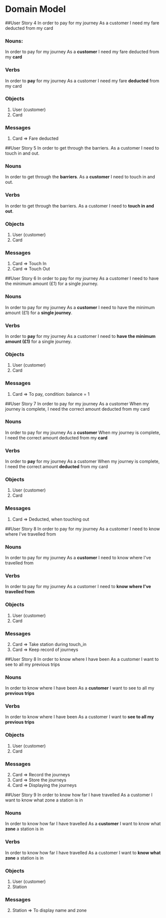 # Domain Model

##User Story 4
In order to pay for my journey
As a customer
I need my fare deducted from my card

### Nouns:
In order to pay for my journey
As a **customer**
I need my fare deducted from my **card**

### Verbs
In order to **pay** for my journey
As a customer
I need my fare **deducted** from my card

### Objects
1. User (customer)
2. Card
### Messages
1. Card => Fare deducted


##User Story 5
In order to get through the barriers.
As a customer
I need to touch in and out.

### Nouns
In order to get through the **barriers**.
As a **customer**
I need to touch in and out.
### Verbs
In order to get through the barriers.
As a customer
I need to **touch in and out**.
### Objects
1. User (customer)
2. Card
### Messages
1. Card => Touch In
2. Card => Touch Out


##User Story 6
In order to pay for my journey
As a customer
I need to have the minimum amount (£1) for a single journey.
### Nouns
In order to pay for my journey
As a **customer**
I need to have the minimum amount (£1) for a **single journey**.
### Verbs
In order to **pay** for my journey
As a customer
I need to **have the minimum amount (£1)** for a single journey.
### Objects
1. User (customer)
2. Card
### Messages
1. Card => To pay, condition: balance = 1

##User Story 7
In order to pay for my journey
As a customer
When my journey is complete, I need the correct amount deducted from my card
### Nouns
In order to pay for my journey
As a **customer**
When my journey is complete, I need the correct amount deducted from my **card**
### Verbs
In order to **pay** for my journey
As a customer
When my journey is complete, I need the correct amount **deducted** from my card
### Objects
1. User (customer)
2. Card
### Messages
1. Card => Deducted, when touching out

##User Story 8
In order to pay for my journey
As a customer
I need to know where I've travelled from
### Nouns
In order to pay for my journey
As a **customer**
I need to know where I've travelled from
### Verbs
In order to pay for my journey
As a customer
I need to **know where I've travelled from**
### Objects
1. User (customer)
2. Card
### Messages
2. Card => Take station during touch_in
2. Card => Keep record of journeys

##User Story 8
In order to know where I have been
As a customer
I want to see to all my previous trips
### Nouns
In order to know where I have been
As a **customer**
I want to see to all my **previous trips**
### Verbs
In order to know where I have been
As a customer
I want to **see to all my previous trips**
### Objects
1. User (customer)
2. Card
### Messages
2. Card => Record the journeys
2. Card => Store the journeys
3. Card => Displaying the journeys

##User Story 9
In order to know how far I have travelled
As a customer
I want to know what zone a station is in
### Nouns
In order to know how far I have travelled
As a **customer**
I want to know what **zone** a station is in
### Verbs
In order to know how far I have travelled
As a customer
I want to **know what zone** a station is in
### Objects
1. User (customer)
2. Station
### Messages
2. Station => To display name and zone
